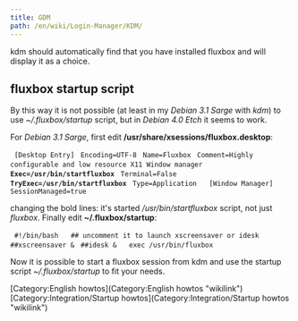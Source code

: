 ```yaml
---
title: GDM
path: /en/wiki/Login-Manager/KDM/
---
```

kdm should automatically find that you have installed fluxbox and will display it as a choice.

fluxbox startup script
----------------------

By this way it is not possible (at least in my *Debian 3.1 Sarge* with *kdm*) to use *\~/.fluxbox/startup* script, but in *Debian 4.0 Etch* it seems to work.

For *Debian 3.1 Sarge*, first edit **/usr/share/xsessions/fluxbox.desktop**:

` [Desktop Entry]`
` Encoding=UTF-8`
` Name=Fluxbox`
` Comment=Highly configurable and low resource X11 Window manager`
` `**`Exec=/usr/bin/startfluxbox`**
` Terminal=False`
` `**`TryExec=/usr/bin/startfluxbox`**
` Type=Application`
` `
` [Window Manager]`
` SessionManaged=true`

changing the bold lines: it's started */usr/bin/startfluxbox* script, not just *fluxbox*. Finally edit **\~/.fluxbox/startup**:

` #!/bin/bash`
` `
` ## uncomment it to launch xscreensaver or idesk`
` ##xscreensaver &`
` ##idesk &`
` `
` exec /usr/bin/fluxbox`

Now it is possible to start a fluxbox session from kdm and use the startup script *\~/.fluxbox/startup* to fit your needs.

[Category:English howtos](Category:English howtos "wikilink") [Category:Integration/Startup howtos](Category:Integration/Startup howtos "wikilink")
